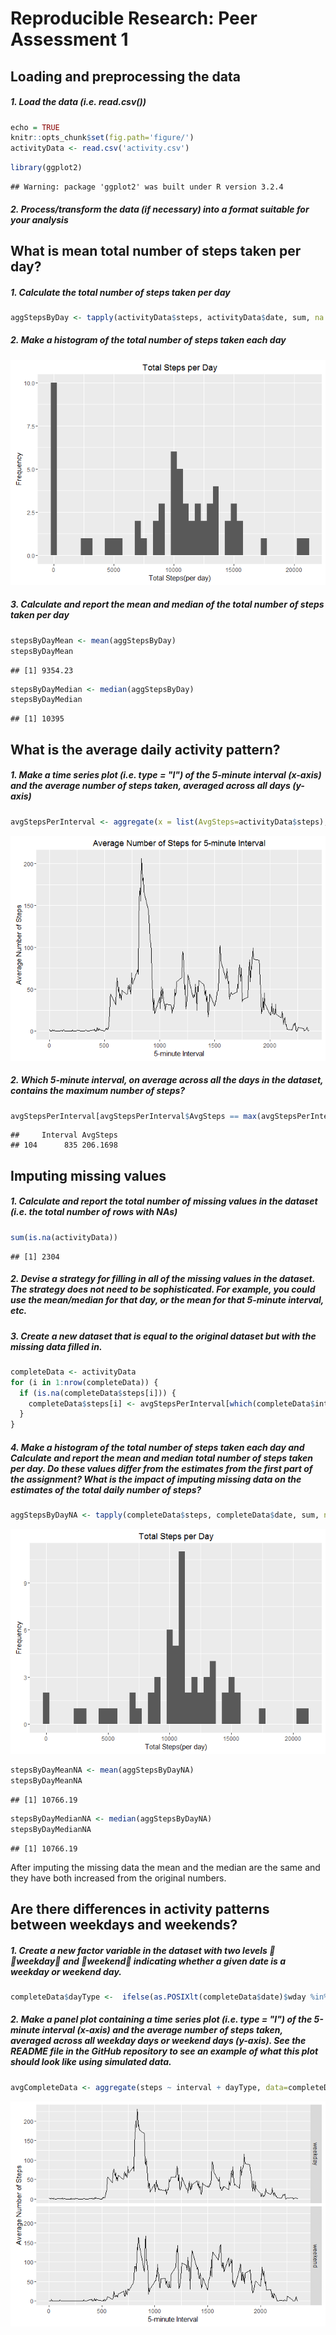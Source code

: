 # Reproducible Research: Peer Assessment 1

## Loading and preprocessing the data
##### 1. Load the data (i.e. read.csv())


```r
echo = TRUE
knitr::opts_chunk$set(fig.path='figure/')
activityData <- read.csv('activity.csv')
```


```r
library(ggplot2)
```

```
## Warning: package 'ggplot2' was built under R version 3.2.4
```
##### 2. Process/transform the data (if necessary) into a format suitable for your analysis

## What is mean total number of steps taken per day?

##### 1. Calculate the total number of steps taken per day


```r
aggStepsByDay <- tapply(activityData$steps, activityData$date, sum, na.rm=TRUE)
```

##### 2. Make a histogram of the total number of steps taken each day

![](figure/unnamed-chunk-4-1.png)

##### 3. Calculate and report the mean and median of the total number of steps taken per day


```r
stepsByDayMean <- mean(aggStepsByDay)
stepsByDayMean
```

```
## [1] 9354.23
```

```r
stepsByDayMedian <- median(aggStepsByDay)
stepsByDayMedian
```

```
## [1] 10395
```

## What is the average daily activity pattern?
##### 1. Make a time series plot (i.e. type = "l") of the 5-minute interval (x-axis) and the average number of steps taken, averaged across all days (y-axis)


```r
avgStepsPerInterval <- aggregate(x = list(AvgSteps=activityData$steps), by = list(Interval = activityData$interval), FUN = mean, na.rm = TRUE)
```

![](figure/unnamed-chunk-7-1.png)

##### 2. Which 5-minute interval, on average across all the days in the dataset, contains the maximum number of steps?


```r
avgStepsPerInterval[avgStepsPerInterval$AvgSteps == max(avgStepsPerInterval$AvgSteps), ]
```

```
##     Interval AvgSteps
## 104      835 206.1698
```

## Imputing missing values
##### 1. Calculate and report the total number of missing values in the dataset (i.e. the total number of rows with NAs)


```r
sum(is.na(activityData))
```

```
## [1] 2304
```

##### 2. Devise a strategy for filling in all of the missing values in the dataset. The strategy does not need to be sophisticated. For example, you could use the mean/median for that day, or the mean for that 5-minute interval, etc.
##### 3. Create a new dataset that is equal to the original dataset but with the missing data filled in.


```r
completeData <- activityData 
for (i in 1:nrow(completeData)) {
  if (is.na(completeData$steps[i])) {
    completeData$steps[i] <- avgStepsPerInterval[which(completeData$interval[i] == avgStepsPerInterval$Interval), ]$AvgSteps
  }
}
```

##### 4. Make a histogram of the total number of steps taken each day and Calculate and report the mean and median total number of steps taken per day. Do these values differ from the estimates from the first part of the assignment? What is the impact of imputing missing data on the estimates of the total daily number of steps?


```r
aggStepsByDayNA <- tapply(completeData$steps, completeData$date, sum, na.rm=TRUE)
```

![](figure/unnamed-chunk-12-1.png)


```r
stepsByDayMeanNA <- mean(aggStepsByDayNA)
stepsByDayMeanNA
```

```
## [1] 10766.19
```

```r
stepsByDayMedianNA <- median(aggStepsByDayNA)
stepsByDayMedianNA
```

```
## [1] 10766.19
```

After imputing the missing data the mean and the median are the same and they have both increased from the original numbers. 

## Are there differences in activity patterns between weekdays and weekends?
##### 1. Create a new factor variable in the dataset with two levels  weekday and weekend indicating whether a given date is a weekday or weekend day.


```r
completeData$dayType <-  ifelse(as.POSIXlt(completeData$date)$wday %in% c(0,6), 'weekend', 'weekday')
```

##### 2. Make a panel plot containing a time series plot (i.e. type = "l") of the 5-minute interval (x-axis) and the average number of steps taken, averaged across all weekday days or weekend days (y-axis). See the README file in the GitHub repository to see an example of what this plot should look like using simulated data.


```r
avgCompleteData <- aggregate(steps ~ interval + dayType, data=completeData, mean)
```

![](figure/unnamed-chunk-16-1.png)
